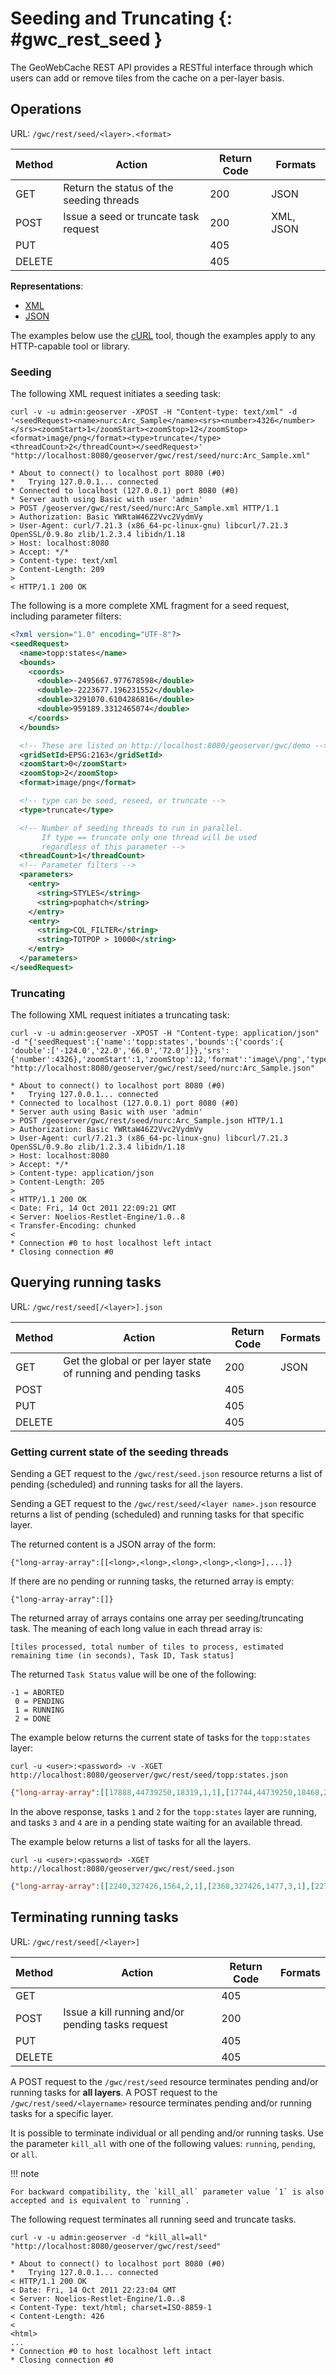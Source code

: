# Seeding and Truncating {: #gwc_rest_seed }

The GeoWebCache REST API provides a RESTful interface through which users can add or remove tiles from the cache on a per-layer basis.

## Operations

URL: `/gwc/rest/seed/<layer>.<format>`

| Method | Action                                   | Return Code | Formats   |
|--------|------------------------------------------|-------------|-----------|
| GET    | Return the status of the seeding threads | 200         | JSON      |
| POST   | Issue a seed or truncate task request    | 200         | XML, JSON |
| PUT    |                                          | 405         |           |
| DELETE |                                          | 405         |           |

**Representations**:

-   [XML](representations/seed_xml.txt)
-   [JSON](representations/seed_json.txt)

The examples below use the [cURL](http://curl.haxx.se/) tool, though the examples apply to any HTTP-capable tool or library.

### Seeding

The following XML request initiates a seeding task:

``` console
curl -v -u admin:geoserver -XPOST -H "Content-type: text/xml" -d '<seedRequest><name>nurc:Arc_Sample</name><srs><number>4326</number></srs><zoomStart>1</zoomStart><zoomStop>12</zoomStop><format>image/png</format><type>truncate</type><threadCount>2</threadCount></seedRequest>'  "http://localhost:8080/geoserver/gwc/rest/seed/nurc:Arc_Sample.xml"
```

    * About to connect() to localhost port 8080 (#0)
    *   Trying 127.0.0.1... connected
    * Connected to localhost (127.0.0.1) port 8080 (#0)
    * Server auth using Basic with user 'admin'
    > POST /geoserver/gwc/rest/seed/nurc:Arc_Sample.xml HTTP/1.1
    > Authorization: Basic YWRtaW46Z2Vvc2VydmVy
    > User-Agent: curl/7.21.3 (x86_64-pc-linux-gnu) libcurl/7.21.3 OpenSSL/0.9.8o zlib/1.2.3.4 libidn/1.18
    > Host: localhost:8080
    > Accept: */*
    > Content-type: text/xml
    > Content-Length: 209
    > 
    < HTTP/1.1 200 OK

The following is a more complete XML fragment for a seed request, including parameter filters:

``` xml
<?xml version="1.0" encoding="UTF-8"?>
<seedRequest>
  <name>topp:states</name>
  <bounds>
    <coords>
      <double>-2495667.977678598</double>
      <double>-2223677.196231552</double>
      <double>3291070.6104286816</double>
      <double>959189.3312465074</double>
    </coords>
  </bounds>

  <!-- These are listed on http://localhost:8080/geoserver/gwc/demo -->
  <gridSetId>EPSG:2163</gridSetId>
  <zoomStart>0</zoomStart>
  <zoomStop>2</zoomStop>
  <format>image/png</format>

  <!-- type can be seed, reseed, or truncate -->
  <type>truncate</type> 

  <!-- Number of seeding threads to run in parallel. 
       If type == truncate only one thread will be used
       regardless of this parameter -->
  <threadCount>1</threadCount>
  <!-- Parameter filters -->
  <parameters>
    <entry>
      <string>STYLES</string>
      <string>pophatch</string>
    </entry>
    <entry>
      <string>CQL_FILTER</string>
      <string>TOTPOP > 10000</string>
    </entry>
  </parameters>
</seedRequest>
```

### Truncating

The following XML request initiates a truncating task:

``` console
curl -v -u admin:geoserver -XPOST -H "Content-type: application/json" -d "{'seedRequest':{'name':'topp:states','bounds':{'coords':{ 'double':['-124.0','22.0','66.0','72.0']}},'srs':{'number':4326},'zoomStart':1,'zoomStop':12,'format':'image\/png','type':'truncate','threadCount':4}}}"  "http://localhost:8080/geoserver/gwc/rest/seed/nurc:Arc_Sample.json"
```

    * About to connect() to localhost port 8080 (#0)
    *   Trying 127.0.0.1... connected
    * Connected to localhost (127.0.0.1) port 8080 (#0)
    * Server auth using Basic with user 'admin'
    > POST /geoserver/gwc/rest/seed/nurc:Arc_Sample.json HTTP/1.1
    > Authorization: Basic YWRtaW46Z2Vvc2VydmVy
    > User-Agent: curl/7.21.3 (x86_64-pc-linux-gnu) libcurl/7.21.3 OpenSSL/0.9.8o zlib/1.2.3.4 libidn/1.18
    > Host: localhost:8080
    > Accept: */*
    > Content-type: application/json
    > Content-Length: 205
    > 
    < HTTP/1.1 200 OK
    < Date: Fri, 14 Oct 2011 22:09:21 GMT
    < Server: Noelios-Restlet-Engine/1.0..8
    < Transfer-Encoding: chunked
    < 
    * Connection #0 to host localhost left intact
    * Closing connection #0

## Querying running tasks

URL: `/gwc/rest/seed[/<layer>].json`

| Method | Action                                                         | Return Code | Formats |
|--------|----------------------------------------------------------------|-------------|---------|
| GET    | Get the global or per layer state of running and pending tasks | 200         | JSON    |
| POST   |                                                                | 405         |         |
| PUT    |                                                                | 405         |         |
| DELETE |                                                                | 405         |         |

### Getting current state of the seeding threads

Sending a GET request to the `/gwc/rest/seed.json` resource returns a list of pending (scheduled) and running tasks for all the layers.

Sending a GET request to the `/gwc/rest/seed/<layer name>.json` resource returns a list of pending (scheduled) and running tasks for that specific layer.

The returned content is a JSON array of the form:

    {"long-array-array":[[<long>,<long>,<long>,<long>,<long>],...]}

If there are no pending or running tasks, the returned array is empty:

    {"long-array-array":[]}

The returned array of arrays contains one array per seeding/truncating task. The meaning of each long value in each thread array is:

    [tiles processed, total number of tiles to process, estimated remaining time (in seconds), Task ID, Task status]

The returned `Task Status` value will be one of the following:

    -1 = ABORTED 
     0 = PENDING
     1 = RUNNING
     2 = DONE

The example below returns the current state of tasks for the `topp:states` layer:

``` console
curl -u <user>:<password> -v -XGET http://localhost:8080/geoserver/gwc/rest/seed/topp:states.json
```

``` json
{"long-array-array":[[17888,44739250,18319,1,1],[17744,44739250,18468,2,1],[16608,44739250,19733,3,0],[0,1000,1000,4,0]]}
```

In the above response, tasks `1` and `2` for the `topp:states` layer are running, and tasks `3` and `4` are in a pending state waiting for an available thread.

The example below returns a list of tasks for all the layers.

``` console
curl -u <user>:<password> -XGET http://localhost:8080/geoserver/gwc/rest/seed.json
```

``` json
{"long-array-array":[[2240,327426,1564,2,1],[2368,327426,1477,3,1],[2272,327426,1541,4,1],[2176,327426,1611,5,1],[1056,15954794690,79320691,6,1],[1088,15954794690,76987729,7,1],[1040,15954794690,80541010,8,1],[1104,15954794690,75871965,9,1]]}
```

## Terminating running tasks

URL: `/gwc/rest/seed[/<layer>]`

| Method | Action                                            | Return Code | Formats |
|--------|---------------------------------------------------|-------------|---------|
| GET    |                                                   | 405         |         |
| POST   | Issue a kill running and/or pending tasks request | 200         |         |
| PUT    |                                                   | 405         |         |
| DELETE |                                                   | 405         |         |

A POST request to the `/gwc/rest/seed` resource terminates pending and/or running tasks for **all layers**. A POST request to the `/gwc/rest/seed/<layername>` resource terminates pending and/or running tasks for a specific layer.

It is possible to terminate individual or all pending and/or running tasks. Use the parameter `kill_all` with one of the following values: `running`, `pending`, or `all`.

!!! note

    For backward compatibility, the `kill_all` parameter value `1` is also accepted and is equivalent to `running`.

The following request terminates all running seed and truncate tasks.

``` console
curl -v -u admin:geoserver -d "kill_all=all"  "http://localhost:8080/geoserver/gwc/rest/seed"
```

    * About to connect() to localhost port 8080 (#0)
    *   Trying 127.0.0.1... connected
    < HTTP/1.1 200 OK
    < Date: Fri, 14 Oct 2011 22:23:04 GMT
    < Server: Noelios-Restlet-Engine/1.0..8
    < Content-Type: text/html; charset=ISO-8859-1
    < Content-Length: 426
    < 
    <html>
    ...
    * Connection #0 to host localhost left intact
    * Closing connection #0
